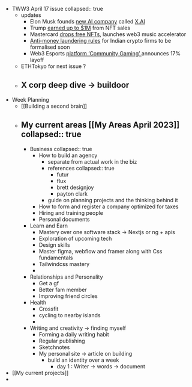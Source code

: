 - TWW3 April 17 issue
  collapsed:: true
	- updates
		- Elon Musk founds [new AI company](https://substack.com/redirect/36999974-cebb-46cf-ab95-b2ffe1303902?j=eyJ1IjoiMWx4Y2wifQ.6DZUHTtxCS6UAOd-RFYFnHIqDDfeKjk4Q4jldFbWbH4) called [X.AI](http://x.ai/)
		- Trump [earned up to $1M](https://substack.com/redirect/598019f0-3d2a-4974-9a89-6c54af4652ef?j=eyJ1IjoiMWx4Y2wifQ.6DZUHTtxCS6UAOd-RFYFnHIqDDfeKjk4Q4jldFbWbH4) from NFT sales
		- Mastercard [drops free NFTs](https://substack.com/redirect/e662b90c-223c-4b4f-91e3-429e3e4c1470?j=eyJ1IjoiMWx4Y2wifQ.6DZUHTtxCS6UAOd-RFYFnHIqDDfeKjk4Q4jldFbWbH4), launches web3 music accelerator
		- [Anti-money laundering rules](https://substack.com/redirect/a96e76cd-e50f-4d35-9b56-8ba3f8bc5f6b?j=eyJ1IjoiMWx4Y2wifQ.6DZUHTtxCS6UAOd-RFYFnHIqDDfeKjk4Q4jldFbWbH4) for Indian crypto firms to be formalised soon
		- Web3 Esports [platform ‘Community Gaming’ ](https://substack.com/redirect/fc8c79ca-01fd-4da5-a5a4-21f4891beda5?j=eyJ1IjoiMWx4Y2wifQ.6DZUHTtxCS6UAOd-RFYFnHIqDDfeKjk4Q4jldFbWbH4)announces 17% layoff
	- ETHTokyo for next issue ?
	- X corp deep dive -> buildoor
		-
- Week Planning
	- [[Building a second brain]]
	- My current areas [[My Areas April 2023]]
	  collapsed:: true
		-
		- Business
		  collapsed:: true
			- How to build an agency
				- separate from actual work in the biz
				- references
				  collapsed:: true
					- futur
					- flux
					- brett designjoy
					- payton clark
				- guide on planning projects and the thinking behind it
			- How to form and register a company optimized for taxes
			- Hiring and training people
			- Personal documents
		- Learn and Earn
			- Mastery over one software stack -> Nextjs or ng + apis
			- Exploration of upcoming tech
			- Design skills
			- Master figma, webflow and framer along with Css fundamentals
			- Tailwindcss mastery
			-
		- Relationships and Personality
			- Get a gf
			- Better fam member
			- Improving friend circles
		- Health
			- Crossfit
			- cycling to nearby islands
			-
		- Writing and creativity -> finding myself
			- Forming a daily writing habit
			- Regular publishing
			- Sketchnotes
			- My personal site -> article on building
				- build an identity over a week
					- day 1 : Writer -> words -> document
- [[My current  projects]]
-
